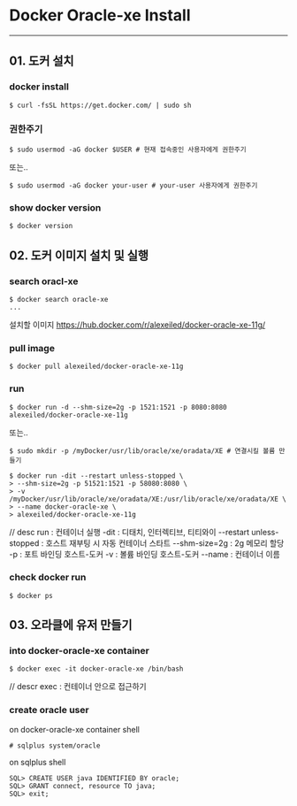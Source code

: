 # Docker Oracle-xe Install
***

## 01. 도커 설치

### docker install

```
$ curl -fsSL https://get.docker.com/ | sudo sh
```


### 권한주기 

```
$ sudo usermod -aG docker $USER # 현재 접속중인 사용자에게 권한주기
```

또는..

```
$ sudo usermod -aG docker your-user # your-user 사용자에게 권한주기
```

### show docker version

```
$ docker version
```


## 02. 도커 이미지 설치 및 실행

### search oracl-xe

```
$ docker search oracle-xe
...
```

설치할 이미지
<https://hub.docker.com/r/alexeiled/docker-oracle-xe-11g/>


### pull image

```
$ docker pull alexeiled/docker-oracle-xe-11g
```

### run

```
$ docker run -d --shm-size=2g -p 1521:1521 -p 8080:8080 alexeiled/docker-oracle-xe-11g
```

또는..

```
$ sudo mkdir -p /myDocker/usr/lib/oracle/xe/oradata/XE # 연결시킬 볼륨 만들기
```

```
$ docker run -dit --restart unless-stopped \
> --shm-size=2g -p 51521:1521 -p 58080:8080 \
> -v /myDocker/usr/lib/oracle/xe/oradata/XE:/usr/lib/oracle/xe/oradata/XE \
> --name docker-oracle-xe \
> alexeiled/docker-oracle-xe-11g
```

// desc
run : 컨테이너 실행
-dit : 디태치, 인터렉티브, 티티와이
--restart unless-stopped : 호스트 재부팅 시 자동 컨테이너 스타트
--shm-size=2g : 2g 메모리 할당
-p : 포트 바인딩 호스트-도커
-v : 볼륨 바인딩 호스트-도커
--name : 컨테이너 이름

### check docker run

```
$ docker ps
```

## 03. 오라클에 유저 만들기

### into docker-oracle-xe container

```
$ docker exec -it docker-oracle-xe /bin/bash
```

// descr
exec : 컨테이너 안으로 접근하기

### create oracle user

on docker-oracle-xe container shell
```
# sqlplus system/oracle
```

on sqlplus shell
```
SQL> CREATE USER java IDENTIFIED BY oracle;
SQL> GRANT connect, resource TO java;
SQL> exit;
```
